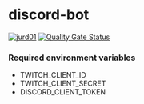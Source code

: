 # discord-bot
[![jurd01](https://circleci.com/gh/jurd01/discord-bot.svg?style=svg)](https://circleci.com/gh/jurd01/workflows/discord-bot)
[![Quality Gate Status](https://sonarcloud.io/api/project_badges/measure?project=jurd01_discord-bot&metric=alert_status)](https://sonarcloud.io/dashboard?id=jurd01_discord-bot)

### Required environment variables
- TWITCH_CLIENT_ID
- TWITCH_CLIENT_SECRET
- DISCORD_CLIENT_TOKEN